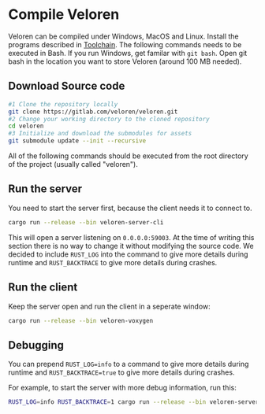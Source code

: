 # Compile Veloren

Veloren can be compiled under Windows, MacOS and Linux.
Install the programs described in [Toolchain](../contr/toolchain.md).
The following commands needs to be executed in Bash. If you run Windows, get familar with `git bash`.
Open git bash in the location you want to store Veloren (around 100 MB needed).

## Download Source code
```bash
#1 Clone the repository locally
git clone https://gitlab.com/veloren/veloren.git
#2 Change your working directory to the cloned repository
cd veloren
#3 Initialize and download the submodules for assets
git submodule update --init --recursive
```

All of the following commands should be executed from the root directory of the project (usually called "veloren").

## Run the server

You need to start the server first, because the client needs it to connect to.
```bash
cargo run --release --bin veloren-server-cli
```

This will open a server listening on `0.0.0.0:59003`. At the time of writing this section there is no way to change it without modifying the source code.
We decided to include `RUST_LOG` into the command to give more details during runtime and `RUST_BACKTRACE` to give more details during crashes.

## Run the client

Keep the server open and run the client in a seperate window:
```bash
cargo run --release --bin veloren-voxygen
```

## Debugging

You can prepend `RUST_LOG=info` to a command to give more details during runtime and `RUST_BACKTRACE=true` to give more details during crashes.

For example, to start the server with more debug information, run this:
```bash
RUST_LOG=info RUST_BACKTRACE=1 cargo run --release --bin veloren-server-cli
```
